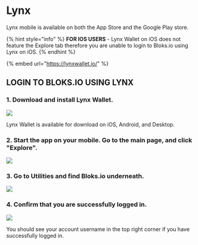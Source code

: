 # Lynx

Lynx mobile is available on both the App Store and the Google Play store. 

{% hint style="info" %}
**FOR IOS USERS** - Lynx Wallet on iOS does not feature the Explore tab therefore you are unable to login to Bloks.io using Lynx on iOS.
{% endhint %}

{% embed url="https://lynxwallet.io/" %}

## LOGIN TO BLOKS.IO USING LYNX

### 1. Download and install Lynx Wallet. <a id="1-download-and-install-nova-wallet"></a>

![](../../.gitbook/assets/image%20%28198%29.png)

Lynx Wallet is available for download on iOS, Android, and Desktop.

### 2. Start the app on your mobile. Go to the main page, and click "Explore". <a id="2-start-the-app-on-your-mobile-go-to-the-main-page-and-click-more"></a>

![](../../.gitbook/assets/image%20%28150%29.png)

### 3. Go to Utilities and find Bloks.io underneath. <a id="3-click-discovery-under-more"></a>

![](../../.gitbook/assets/image%20%282%29.png)

### 4. Confirm that you are successfully logged in. <a id="4-scroll-down-to-tool-section-and-click-on-bloks"></a>

![](../../.gitbook/assets/image%20%28157%29.png)

You should see your account username in the top right corner if you have successfully logged in.[  
](https://app.gitbook.com/@eos-cafe-block/s/bloks/~/drafts/-Ln_9pDSa4pUka2peWf5/primary/login/mobile-wallets)

